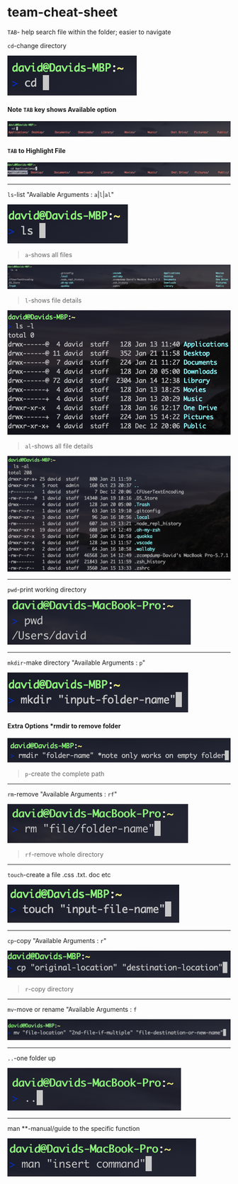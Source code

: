 # team-cheat-sheet

`TAB`- help search file within the folder; easier to navigate 

``cd``-change directory

![alt text](./tcs-ss/cd.png)
#### Note `TAB` key shows Available option

![alt text](./tcs-ss/cdtab.png)
#### `TAB` to Highlight File

![alt text](./tcs-ss/cdtabhl.png)
___

``ls``-list "Available Arguments : `a`|`l`|`al`"


![alt text](./tcs-ss/ls.png)
>``a``-shows all files 

![alt text](./tcs-ss/lsa.png)

>``l``-shows file details

![alt text](./tcs-ss/lsl.png)

>``al``-shows all file details

![alt text](./tcs-ss/lsal.png)
___



``pwd``-print working directory 

![alt text](./tcs-ss/pwd.png)
___



``mkdir``-make directory "Available Arguments : `p`"

![alt text](./tcs-ss/mkdir.png)

#### Extra Options *rmdir to remove folder


![alt text](./tcs-ss/rndir.png)


>``p``-create the complete path

___


``rm``-remove "Available Arguments : `rf`"

![alt text](./tcs-ss/rm.png)

>``rf``-remove whole directory
___


``touch``-create a file .css .txt. doc etc 

![alt text](./tcs-ss/touch.png)
___


``cp``-copy "Available Arguments : `r`"

![alt text](./tcs-ss/cp.png)
>``r``-copy directory
___


``mv``-move or rename "Available Arguments : `f`

![alt text](./tcs-ss/mv.png)
___


``..``-one folder up 

![alt text](./tcs-ss/pp.png)
___


man **-manual/guide to the specific function

![alt text](./tcs-ss/man.png)